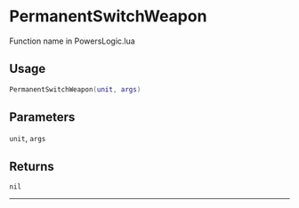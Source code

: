 # PermanentSwitchWeapon
Function name in PowersLogic.lua
## Usage
```lua
PermanentSwitchWeapon(unit, args)
```
## Parameters
`unit`, `args`
## Returns
`nil`

---